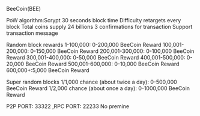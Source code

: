 BeeCoin(BEE)

PoW algorithm:Scrypt
30 seconds block time
Difficulty retargets every block
Total coins supply 24 billions
3 confirmations for transaction
Support transaction message

Random block rewards
1-100,000: 0-200,000 BeeCoin Reward
100,001-200,000: 0-150,000 BeeCoin Reward
200,001-300,000: 0-100,000 BeeCoin Reward
300,001-400,000: 0-50,000 BeeCoin Reward
400,001-500,000: 0-20,000 BeeCoin Reward
500,001-600,000: 0-10,000 BeeCoin Reward
600,000+:5,000 BeeCoin Reward

Super random blocks
1/1,000 chance (about twice a day): 0-500,000 BeeCoin Reward
1/2,000 chance (about once a day): 0-1000,000 BeeCoin Reward

P2P PORT: 33322 ,RPC PORT: 22233
No premine